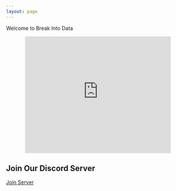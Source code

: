 ```yaml
---
layout: page
---
```


Welcome to Break Into Data  


<div class="text-align: center">
    <iframe src="https://breakintodata.substack.com/embed" height="320" style="width: 400px; max-width: calc(100vw - 20px); margin: auto; display: block;" frameborder="0" scrolling="no"></iframe>
    <h2>Join Our Discord Server</h2>
    <div id="total-members"></div>
    <div id="online-members"></div>
    <a href="#" id="join-button">Join Server</a>
</div>



  
  <script>
    const apiUrl = `https://discord.com/api/guilds/1168693434572345346/widget.json`; 
    
    fetch(apiUrl)
      .then(response => response.json())
      .then(data => {
        document.getElementById('total-members').textContent = data.members.length;
        document.getElementById('online-members').textContent = data.presence_count;
        
        document.getElementById('join-button').href = data.instant_invite;
      });
</script>